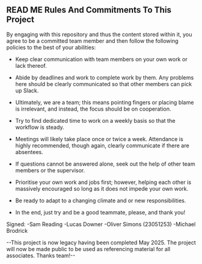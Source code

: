 READ ME
Rules And Commitments To This Project
--------------------------------------------------------------------------------------------------------------------------------------------
By engaging with this repository and thus the content stored within it, you agree to be a committed team member and then follow the following policies to the best of your abilities:

-  Keep clear communication with team members on your own work or lack thereof.
-  Abide by deadlines and work to complete work by them. Any problems here should be clearly communicated so that other members can pick up Slack.
-  Ultimately, we are a team; this means pointing fingers or placing blame is irrelevant, and instead, the focus should be on cooperation.
-  Try to find dedicated time to work on a weekly basis so that the workflow is steady.
-  Meetings will likely take place once or twice a week. Attendance is highly recommended, though again, clearly communicate if there are absentees.
-  If questions cannot be answered alone, seek out the help of other team members or the supervisor.
-  Prioritise your own work and jobs first; however, helping each other is massively encouraged so long as it does not impede your own work.
-  Be ready to adapt to a changing climate and or new responsibilities.
  
-   In the end, just try and be a good teammate, please, and thank you!

Signed:
-Sam Reading
-Lucas Downer
-Oliver Simons (23051253)
-Michael Brodrick

--This project is now legacy having been completed May 2025. The project will now be made public to be used as referencing material for all associates. Thanks team!--

